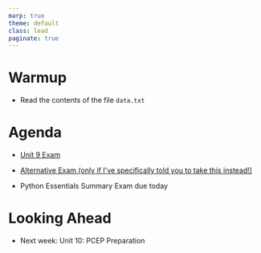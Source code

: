 ```yaml
---
marp: true
theme: default
class: lead
paginate: true
---
```


<!-- headingDivider: 1 -->
<!-- backgroundColor: black -->
<!-- class: invert -->

# Warmup

- Read the contents of the file `data.txt`

# Agenda

- [Unit 9 Exam](https://whlapinel.github.io/courses/python-i-programming-honors/unit-9/lesson-9.8/files/exam.md)

- [Alternative Exam (only if I've specifically told you to take this instead!)](https://whlapinel.github.io/courses/python-i-programming-honors/unit-9/lesson-9.8/files/alt_exam.md)

- Python Essentials Summary Exam due today

# Looking Ahead

- Next week: Unit 10: PCEP Preparation
